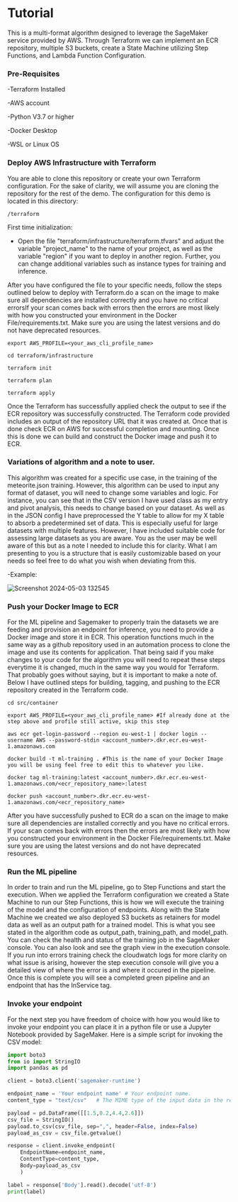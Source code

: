 # Tutorial

This is a multi-format algorithm designed to leverage the SageMaker service provided by AWS. Through Terraform we can implement an ECR repository, multiple S3 buckets, create a State Machine utilizing Step Functions, and Lambda Function Configuration. 

### Pre-Requisites

-Terraform Installed

-AWS account

-Python V3.7 or higher

-Docker Desktop

-WSL or Linux OS

### Deploy AWS Infrastructure with Terraform
You are able to clone this repository or create your own Terraform configuration. For the sake of clarity, we will assume you are cloning the repository for the rest of the demo. The configuration for this demo is located in this directory:
```shell script
/terraform
```

First time initialization:

- Open the file "terraform/infrastructure/terraform.tfvars" and adjust the variable "project_name" 
to the name of your project, as well as the variable "region" if you want to deploy in another region.
Further, you can change additional variables such as instance types for training and inference.

After you have configured the file to your specific needs, follow the steps outlined below to deploy with Terraform.do a scan on the image to make sure all dependencies are installed correctly and you have no critical errorsIf your scan comes back with errors then the errors are most likely with how you constructed your environment in the Docker File/requirements.txt. Make sure you are using the latest versions and do not have deprecated resources.

```shell script
export AWS_PROFILE=<your_aws_cli_profile_name>

cd terraform/infrastructure

terraform init

terraform plan

terraform apply
```
Once the Terraform has successfully applied check the output to see if the ECR repository was successfully constructed. The Terraform code provided includes an output of the repository URL that it was created at.
Once that is done check ECR on AWS for successful completion and mounting.
Once this is done we can build and construct the Docker image and push it to ECR.

### Variations of algorithm and a note to user.
This algorithm was created for a specific use case, in the training of the meteorite.json training. However, this algorithm can be used to input any format of dataset, you will need to change some variables and logic. 
For instance, you can see that in the CSV version I have used class as my entry and pivot analysis, this needs to change based on your dataset. As well as in the JSON config I have preprocessed the Y table to allow for my X table to absorb a predetermined set
of data. This is especially useful for large datasets with multiple features. However, I have included suitable code for assessing large datasets as you are aware. You as the user may be well aware of this but as a note I needed to include this for clarity. 
What I am presenting to you is a structure that is easily customizable based on your needs so feel free to do what you wish when deviating from this.

-Example:

![Screenshot 2024-05-03 132545](https://github.com/Daazd/Machine-Learning-Pipeline-SageMaker/assets/148648249/5198ab53-782e-461c-a9a0-b75c8a491349)

### Push your Docker Image to ECR
For the ML pipeline and Sagemaker to properly train the datasets we are feeding and provision an endpoint for inference, you need to provide a Docker image and store it in ECR.
This operation functions much in the same way as a github repository used in an automation process to clone the image and use its contents for application.
That being said if you make changes to your code for the algorithm you will need to repeat these steps everytime it is changed, much in the same way you would for Terraform. That probably goes without saying, but it is important to make a note of.
Below I have outlined steps for building, tagging, and pushing to the ECR repository created in the Terraform code.

```shell script
cd src/container

export AWS_PROFILE=<your_aws_cli_profile_name> #If already done at the step above and profile still active, skip this step

aws ecr get-login-password --region eu-west-1 | docker login --username AWS --password-stdin <account_number>.dkr.ecr.eu-west-1.amazonaws.com

docker build -t ml-training . #This is the name of your Docker Image you will be using feel free to edit this to whatever you like.

docker tag ml-training:latest <account_number>.dkr.ecr.eu-west-1.amazonaws.com/<ecr_repository_name>:latest

docker push <account_number>.dkr.ecr.eu-west-1.amazonaws.com/<ecr_repository_name>
```

After you have successfully pushed to ECR do a scan on the image to make sure all dependencies are installed correctly and you have no critical errors.
If your scan comes back with errors then the errors are most likely with how you constructed your environment in the Docker File/requirements.txt. Make sure you are using the latest versions and do not have deprecated resources.

### Run the ML pipeline
In order to train and run the ML pipeline, go to Step Functions and start the execution.
When we applied the Terraform configuration we created a State Machine to run our Step Functions, this is how we will execute the training of the model and the configuration of endpoints. Along with the State Machine we created we also
deployed S3 buckets as retainers for model data as well as an output path for a trained model. This is what you see stated in the algorithm code as output_path, training_path, and model_path. You can check the health and status of the training job
in the SageMaker console. You can also look and see the graph view in the execution console. If you run into errors training check the cloudwatch logs for more clarity on what issue is arising, however the step execution console will give you a detailed 
view of where the error is and where it occured in the pipeline. 
Once this is complete you will see a completed green pipeline and an endpoint that has the InService tag.

### Invoke your endpoint
For the next step you have freedom of choice with how you would like to invoke your endpoint you can place it in a python file or use a Jupyter Notebook provided by SageMaker.
Here is a simple script for invoking the CSV model:
```python
import boto3
from io import StringIO
import pandas as pd

client = boto3.client('sagemaker-runtime')

endpoint_name = 'Your endpoint name' # Your endpoint name.
content_type = "text/csv"   # The MIME type of the input data in the request body.

payload = pd.DataFrame([[1.5,0.2,4.4,2.6]])
csv_file = StringIO()
payload.to_csv(csv_file, sep=",", header=False, index=False)
payload_as_csv = csv_file.getvalue()

response = client.invoke_endpoint(
    EndpointName=endpoint_name, 
    ContentType=content_type,
    Body=payload_as_csv
    )

label = response['Body'].read().decode('utf-8')
print(label)
```
